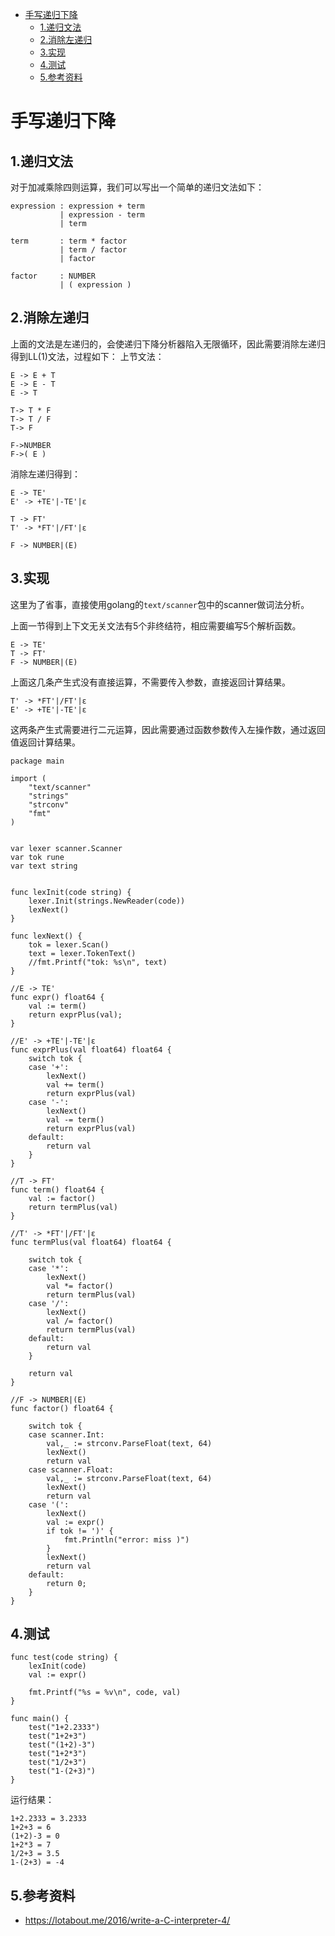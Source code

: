 - [手写递归下降](#手写递归下降)
  - [1.递归文法](#1递归文法)
  - [2.消除左递归](#2消除左递归)
  - [3.实现](#3实现)
  - [4.测试](#4测试)
  - [5.参考资料](#5参考资料)


# 手写递归下降

## 1.递归文法

对于加减乘除四则运算，我们可以写出一个简单的递归文法如下：

```
expression : expression + term
           | expression - term
           | term

term       : term * factor
           | term / factor
           | factor

factor     : NUMBER
           | ( expression )
```

## 2.消除左递归
上面的文法是左递归的，会使递归下降分析器陷入无限循环，因此需要消除左递归得到LL(1)文法，过程如下：
上节文法：
```
E -> E + T
E -> E - T
E -> T

T-> T * F
T-> T / F
T-> F

F->NUMBER
F->( E )
```

消除左递归得到：
```
E -> TE'
E' -> +TE'|-TE'|ε

T -> FT'
T' -> *FT'|/FT'|ε

F -> NUMBER|(E)
```

## 3.实现
这里为了省事，直接使用golang的`text/scanner`包中的scanner做词法分析。

上面一节得到上下文无关文法有5个非终结符，相应需要编写5个解析函数。
```
E -> TE'
T -> FT'
F -> NUMBER|(E)
```
上面这几条产生式没有直接运算，不需要传入参数，直接返回计算结果。

```
T' -> *FT'|/FT'|ε
E' -> +TE'|-TE'|ε
```
这两条产生式需要进行二元运算，因此需要通过函数参数传入左操作数，通过返回值返回计算结果。


```
package main

import (
    "text/scanner"
    "strings"
    "strconv"
    "fmt"
)


var lexer scanner.Scanner
var tok rune
var text string


func lexInit(code string) {
    lexer.Init(strings.NewReader(code))
    lexNext()
}

func lexNext() {
    tok = lexer.Scan()
    text = lexer.TokenText()
    //fmt.Printf("tok: %s\n", text)
}

//E -> TE'
func expr() float64 {
    val := term()
    return exprPlus(val);
}

//E' -> +TE'|-TE'|ε
func exprPlus(val float64) float64 {
    switch tok {
    case '+':
        lexNext()
        val += term()
        return exprPlus(val)
    case '-':
        lexNext()
        val -= term()
        return exprPlus(val)
    default:
        return val
    }
}

//T -> FT'
func term() float64 {
    val := factor()
    return termPlus(val)
}

//T' -> *FT'|/FT'|ε
func termPlus(val float64) float64 {

    switch tok {
    case '*':
        lexNext()
        val *= factor()
        return termPlus(val)
    case '/':
        lexNext()
        val /= factor()
        return termPlus(val)
    default:
        return val
    }

    return val
}

//F -> NUMBER|(E)
func factor() float64 {

    switch tok {
    case scanner.Int:
        val,_ := strconv.ParseFloat(text, 64)
        lexNext()
        return val
    case scanner.Float:
        val,_ := strconv.ParseFloat(text, 64)
        lexNext()
        return val
    case '(':
        lexNext()
        val := expr()
        if tok != ')' {
            fmt.Println("error: miss )")
        }
        lexNext()
        return val
    default:
        return 0;
    }
}
```

## 4.测试
```
func test(code string) {
    lexInit(code)
    val := expr()

    fmt.Printf("%s = %v\n", code, val)
}

func main() {
    test("1+2.2333")
    test("1+2+3")
    test("(1+2)-3")
    test("1+2*3")
    test("1/2+3")
    test("1-(2+3)")
}
```
运行结果：
```
1+2.2333 = 3.2333
1+2+3 = 6
(1+2)-3 = 0
1+2*3 = 7
1/2+3 = 3.5
1-(2+3) = -4
```

## 5.参考资料
* https://lotabout.me/2016/write-a-C-interpreter-4/